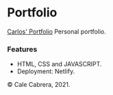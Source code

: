 # Portfolio

[Carlos' Portfolio](carloscabrerasemidey.netlify.app) Personal portfolio.

### Features

-   HTML, CSS and JAVASCRIPT.
-   Deployment: Netlify.


&copy; Cale Cabrera, 2021.
